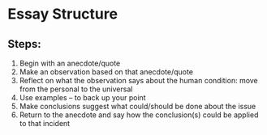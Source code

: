 # Essay Structure

## Steps:

1. Begin with an anecdote/quote
2. Make an observation based on that anecdote/quote
3. Reflect on what the observation says about the human condition: move from the personal to the universal
4. Use examples – to back up your point
5. Make conclusions suggest what could/should be done about the issue
6. Return to the anecdote and say how the conclusion(s) could be applied to that incident